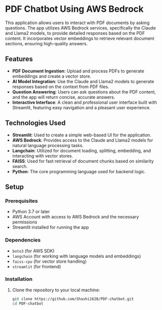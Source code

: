 # PDF Chatbot Using AWS Bedrock

This application allows users to interact with PDF documents by asking questions. The app utilizes AWS Bedrock services, specifically the Claude and Llama2 models, to provide detailed responses based on the PDF content. It incorporates vector embeddings to retrieve relevant document sections, ensuring high-quality answers.

## Features

- **PDF Document Ingestion**: Upload and process PDFs to generate embeddings and create a vector store.
- **AI Model Integration**: Use the Claude and Llama2 models to generate responses based on the context from PDF files.
- **Question Answering**: Users can ask questions about the PDF content, and the app will return concise, accurate answers.
- **Interactive Interface**: A clean and professional user interface built with Streamlit, featuring easy navigation and a pleasant user experience.

## Technologies Used

- **Streamlit**: Used to create a simple web-based UI for the application.
- **AWS Bedrock**: Provides access to the Claude and Llama2 models for natural language processing tasks.
- **Langchain**: Utilized for document loading, splitting, embedding, and interacting with vector stores.
- **FAISS**: Used for fast retrieval of document chunks based on similarity search.
- **Python**: The core programming language used for backend logic.

## Setup

### Prerequisites

- Python 3.7 or later
- AWS Account with access to AWS Bedrock and the necessary permissions
- Streamlit installed for running the app

### Dependencies

- `boto3` (for AWS SDK)
- `langchain` (for working with language models and embeddings)
- `faiss-cpu` (for vector store handling)
- `streamlit` (for frontend)

### Installation

1. Clone the repository to your local machine:

   ```bash
   git clone https://github.com/Shashi1628/PDF-chatbot.git
   cd PDF-chatbot
